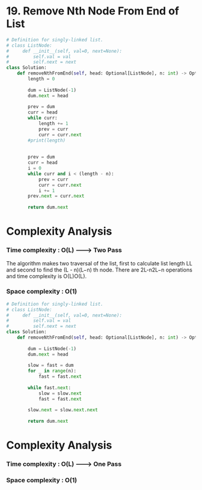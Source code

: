 # 19. Remove Nth Node From End of List



```python
# Definition for singly-linked list.
# class ListNode:
#     def __init__(self, val=0, next=None):
#         self.val = val
#         self.next = next
class Solution:
    def removeNthFromEnd(self, head: Optional[ListNode], n: int) -> Optional[ListNode]:
        length = 0
        
        dum = ListNode(-1)
        dum.next = head
        
        prev = dum
        curr = head
        while curr:
            length += 1
            prev = curr
            curr = curr.next
        #print(length)
        
        
        prev = dum
        curr = head
        i = 0
        while curr and i < (length - n):
            prev = curr
            curr = curr.next
            i += 1
        prev.next = curr.next
        
        return dum.next
```

# Complexity Analysis

### Time complexity : O(L) ---> Two Pass
The algorithm makes two traversal of the list, first to calculate list length LL and second to find the (L - n)(L−n) th node. There are 2L-n2L−n operations and time complexity is O(L)O(L).

### Space complexity : O(1)


```python
# Definition for singly-linked list.
# class ListNode:
#     def __init__(self, val=0, next=None):
#         self.val = val
#         self.next = next
class Solution:
    def removeNthFromEnd(self, head: Optional[ListNode], n: int) -> Optional[ListNode]:
        
        dum = ListNode(-1)
        dum.next = head
        
        slow = fast = dum
        for _ in range(n):
            fast = fast.next
            
        while fast.next:
            slow = slow.next
            fast = fast.next
            
        slow.next = slow.next.next
        
        return dum.next
```
    
    
# Complexity Analysis

### Time complexity : O(L) ---> One Pass
### Space complexity : O(1)    
        
